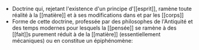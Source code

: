 - Doctrine qui, rejetant l'existence d'un principe d'[[esprit]], ramène toute réalité à la [[matière]] et à ses modifications dans et par les [[corps]]
- Forme de cette doctrine, professée par des philosophes de l'Antiquité et des temps modernes pour lesquels la [[pensée]] se ramène à des [[fait]]s purement réduit à de la [[matière]] (essentiellement mécaniques) ou en constitue un épiphénomène: